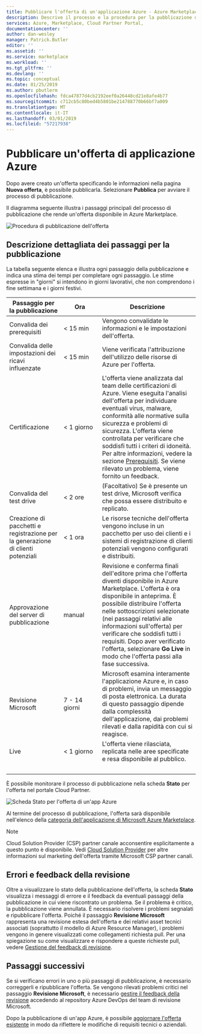 ```yaml
---
title: Pubblicare l'offerta di un'applicazione Azure - Azure Marketplace | Microsoft Docs
description: Descrive il processo e la procedura per la pubblicazione di un'offerta per un'applicazione Azure in Azure Marketplace.
services: Azure, Marketplace, Cloud Partner Portal,
documentationcenter: ''
author: dan-wesley
manager: Patrick.Butler
editor: ''
ms.assetid: ''
ms.service: marketplace
ms.workload: ''
ms.tgt_pltfrm: ''
ms.devlang: ''
ms.topic: conceptual
ms.date: 01/25/2019
ms.author: pbutlerm
ms.openlocfilehash: fdca47877d4cb2192eef0a26448cd21e8afe4b77
ms.sourcegitcommit: c712cb5c80bed4b5801be214788770b66bf7a009
ms.translationtype: MT
ms.contentlocale: it-IT
ms.lasthandoff: 03/01/2019
ms.locfileid: "57217938"
---
```

# <a name="publish-azure-application-offer"></a>Pubblicare un'offerta di applicazione Azure

Dopo avere creato un'offerta specificando le informazioni nella pagina **Nuova offerta**, è possibile pubblicarla. Selezionare **Pubblica** per avviare il processo di pubblicazione.

Il diagramma seguente illustra i passaggi principali del processo di pubblicazione che rende un'offerta disponibile in Azure Marketplace.

![Procedura di pubblicazione dell'offerta](./media/offer-publishing-steps.png)


## <a name="detailed-description-of-publishing-steps"></a>Descrizione dettagliata dei passaggi per la pubblicazione

La tabella seguente elenca e illustra ogni passaggio della pubblicazione e indica una stima dei tempi per completare ogni passaggio.  Le stime espresse in "giorni" si intendono in giorni lavorativi, che non comprendono i fine settimana e i giorni festivi.

|  **Passaggio per la pubblicazione**           | **Ora**    | **Descrizione**                                                            |
|  -------------------           | --------    | ---------------                                                            |
| Convalida dei prerequisiti         | < 15 min    | Vengono convalidate le informazioni e le impostazioni dell'offerta.                        |
| Convalida delle impostazioni dei ricavi influenzate | < 15 min  | Viene verificata l'attribuzione dell'utilizzo delle risorse di Azure per l'offerta.             |
| Certificazione                  | < 1 giorno     | L'offerta viene analizzata dal team delle certificazioni di Azure. Viene eseguita l'analisi dell'offerta per individuare eventuali virus, malware, conformità alle normative sulla sicurezza e problemi di sicurezza. L'offerta viene controllata per verificare che soddisfi tutti i criteri di idoneità. Per altre informazioni, vedere la sezione [Prerequisiti](./cpp-prerequisites.md). Se viene rilevato un problema, viene fornito un feedback. |
| Convalida del test drive          | < 2 ore   | (Facoltativo) Se è presente un test drive, Microsoft verifica che possa essere distribuito e replicato.  |
| Creazione di pacchetti e registrazione per la generazione di clienti potenziali | < 1 ora  | Le risorse tecniche dell'offerta vengono incluse in un pacchetto per uso dei clienti e i sistemi di registrazione di clienti potenziali vengono configurati e distribuiti. |
|  Approvazione del server di pubblicazione             |  manual    | Revisione e conferma finali dell'editore prima che l'offerta diventi disponibile in Azure Marketplace. L'offerta è ora disponibile in anteprima.  È possibile distribuire l'offerta nelle sottoscrizioni selezionate (nei passaggi relativi alle informazioni sull'offerta) per verificare che soddisfi tutti i requisiti.  Dopo aver verificato l'offerta, selezionare **Go Live** in modo che l'offerta passi alla fase successiva. |
| Revisione Microsoft                | 7 - 14 giorni | Microsoft esamina interamente l'applicazione Azure e, in caso di problemi, invia un messaggio di posta elettronica.  La durata di questo passaggio dipende dalla complessità dell'applicazione, dai problemi rilevati e dalla rapidità con cui si reagisce.  |
| Live                           | < 1 giorno | L'offerta viene rilasciata, replicata nelle aree specificate e resa disponibile al pubblico. |
|   |&nbsp;&nbsp;&nbsp;&nbsp;&nbsp;&nbsp;&nbsp;&nbsp;&nbsp;&nbsp;&nbsp;&nbsp;&nbsp;&nbsp;&nbsp;&nbsp;&nbsp;&nbsp;&nbsp;&nbsp;|   |

È possibile monitorare il processo di pubblicazione nella scheda **Stato** per l'offerta nel portale Cloud Partner.

![Scheda Stato per l'offerta di un'app Azure](./media/offer-status-tab.png)

Al termine del processo di pubblicazione, l'offerta sarà disponibile nell'elenco della [categoria dell'applicazione di Microsoft Azure Marketplace](https://azuremarketplace.microsoft.com/marketplace/apps/).

>[!Note]
>Cloud Solution Provider (CSP) partner canale acconsentire esplicitamente a questo punto è disponibile.  Vedi [Cloud Solution Provider](../../cloud-solution-providers.md) per altre informazioni sul marketing dell'offerta tramite Microsoft CSP partner canali.

## <a name="errors-and-review-feedback"></a>Errori e feedback della revisione

Oltre a visualizzare lo stato della pubblicazione dell'offerta, la scheda **Stato** visualizza i messaggi di errore e il feedback da eventuali passaggi della pubblicazione in cui viene riscontrato un problema.  Se il problema è critico, la pubblicazione viene annullata.  È necessario risolvere i problemi segnalati e ripubblicare l'offerta.  Poiché il passaggio **Revisione Microsoft** rappresenta una revisione estesa dell'offerta e dei relativi asset tecnici associati (soprattutto il modello di Azure Resource Manager), i problemi vengono in genere visualizzati come collegamenti richiesta pull.  Per una spiegazione su come visualizzare e rispondere a queste richieste pull, vedere [Gestione del feedback di revisione](./cpp-handling-review-feedback.md).


## <a name="next-steps"></a>Passaggi successivi

Se si verificano errori in uno o più passaggi di pubblicazione, è necessario correggerli e ripubblicare l'offerta.  Se vengono rilevati problemi critici nel passaggio **Revisione Microsoft**, è necessario [gestire il feedback della revisione](./cpp-handling-review-feedback.md) accedendo al repository Azure DevOps del team di revisione Microsoft.

Dopo la pubblicazione di un'app Azure, è possibile [aggiornare l'offerta esistente](./cpp-update-existing-offer.md) in modo da riflettere le modifiche di requisiti tecnici o aziendali. 
